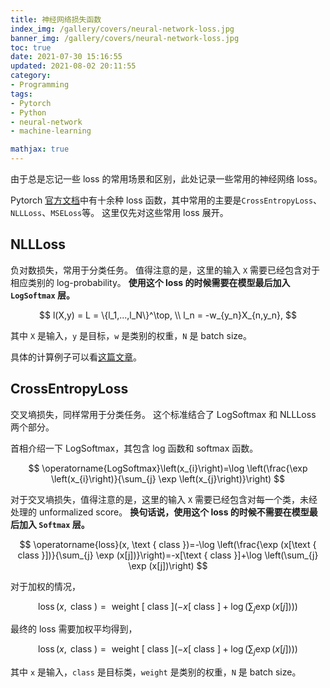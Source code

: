 ```yaml
---
title: 神经网络损失函数
index_img: /gallery/covers/neural-network-loss.jpg
banner_img: /gallery/covers/neural-network-loss.jpg
toc: true
date: 2021-07-30 15:16:55
updated: 2021-08-02 20:11:55
category:
- Programming
tags:
- Pytorch
- Python
- neural-network
- machine-learning

mathjax: true
---
```

<!-- omit in toc -->

由于总是忘记一些 loss 的常用场景和区别，此处记录一些常用的神经网络 loss。

<!-- more -->

Pytorch [官方文档](https://pytorch.org/docs/stable/nn.html#loss-functions)中有十余种 loss 函数，其中常用的主要是`CrossEntropyLoss`、`NLLLoss`、`MSELoss`等。
这里仅先对这些常用 loss 展开。

## NLLLoss

负对数损失，常用于分类任务。
值得注意的是，这里的输入 `X` 需要已经包含对于相应类别的 log-probability。
**使用这个 loss 的时候需要在模型最后加入 `LogSoftmax` 层。**

$$ 
l(X,y) = L = \{l_1,...,l_N\}^\top, \\
l_n = -w_{y_n}X_{n,y_n},
$$

其中 `X` 是输入，`y` 是目标，`w` 是类别的权重，`N` 是 batch size。

具体的计算例子可以看[这篇文章](https://blog.csdn.net/qq_22210253/article/details/85229988)。

## CrossEntropyLoss

交叉墒损失，同样常用于分类任务。
这个标准结合了 LogSoftmax 和 NLLLoss 两个部分。

首相介绍一下 LogSoftmax，其包含 log 函数和 softmax 函数。

$$
\operatorname{LogSoftmax}\left(x_{i}\right)=\log \left(\frac{\exp \left(x_{i}\right)}{\sum_{j} \exp \left(x_{j}\right)}\right)
$$

对于交叉墒损失，值得注意的是，这里的输入 `X` 需要已经包含对每一个类，未经处理的 unformalized score。
**换句话说，使用这个 loss 的时候不需要在模型最后加入 `Softmax` 层。**

$$ 
\operatorname{loss}(x, \text { class })=-\log \left(\frac{\exp (x[\text { class }])}{\sum_{j} \exp (x[j])}\right)=-x[\text { class }]+\log \left(\sum_{j} \exp (x[j])\right)
$$

对于加权的情况，

$$
\operatorname{loss}(x, \text { class })=\text { weight }[\text { class }]\left(-x[\text { class }]+\log \left(\sum_{j} \exp (x[j])\right)\right)
$$

最终的 loss 需要加权平均得到，

$$
\operatorname{loss}(x, \text { class })=\text { weight }[\text { class }]\left(-x[\text { class }]+\log \left(\sum_{j} \exp (x[j])\right)\right)
$$

其中 `x` 是输入，`class` 是目标类，`weight` 是类别的权重，`N` 是 batch size。

